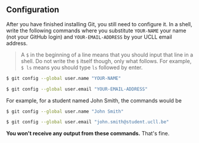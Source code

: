 ## Configuration

After you have finished installing Git, you still need to configure it.
In a shell, write the following commands where you substitute `YOUR-NAME` your name (not your GitHub login) and `YOUR-EMAIL-ADDRESS` by your UCLL email address.

> A `$` in the beginning of a line means that you should input that line in a shell.
> Do not write the `$` itself though, only what follows.
> For example, `$ ls` means you should type `ls` followed by enter.

```bash
$ git config --global user.name "YOUR-NAME"

$ git config --global user.email "YOUR-EMAIL-ADDRESS"
```

For example, for a student named John Smith, the commands would be

```bash
$ git config --global user.name "John Smith"

$ git config --global user.email "john.smith@student.ucll.be"
```

**You won't receive any output from these commands.**
That's fine.
